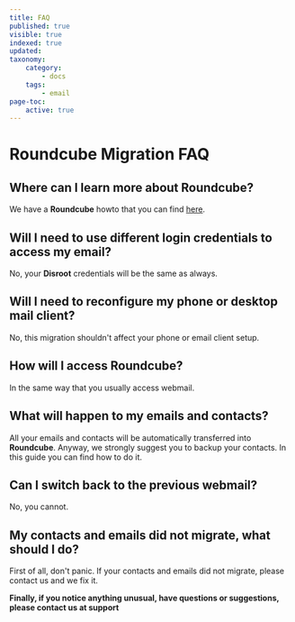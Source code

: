 ```yaml
---
title: FAQ
published: true
visible: true
indexed: true
updated:
taxonomy:
    category:
        - docs
    tags:
        - email
page-toc:
    active: true
---
```


# Roundcube Migration FAQ

## Where can I learn more about Roundcube?
We have a **Roundcube** howto that you can find [here](../../roundcube).

## Will I need to use different login credentials to access my email?
No, your **Disroot** credentials will be the same as always.

## Will I need to reconfigure my phone or desktop mail client?
No, this migration shouldn't affect your phone or email client setup.

## How will I access Roundcube?
In the same way that you usually access webmail.

## What will happen to my emails and contacts?
All your emails and contacts will be automatically transferred into **Roundcube**. Anyway, we strongly suggest you to backup your contacts. In this guide you can find how to do it.

## Can I switch back to the previous webmail?
No, you cannot.

## My contacts and emails did not migrate, what should I do?
First of all, don't panic. If your contacts and emails did not migrate, please contact us and we fix it.

**Finally, if you notice anything unusual, have questions or suggestions, please contact us at support**
